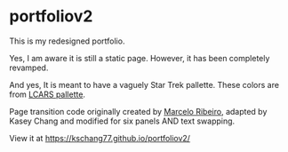 # portfoliov2

This is my redesigned portfolio. 

Yes, I am aware it is still a static page. However, it has been completely revamped.

And yes, It is meant to have a vaguely Star Trek pallette. These colors are from [LCARS pallette](https://memory-alpha.fandom.com/wiki/Library_Computer_Access_and_Retrieval_System). 

Page transition code originally created by [Marcelo Ribeiro](https://codepen.io/marcelo-ribeiro/pen/xOOKpO), adapted by Kasey Chang and modified for six panels AND text swapping. 

View it at https://kschang77.github.io/portfoliov2/
